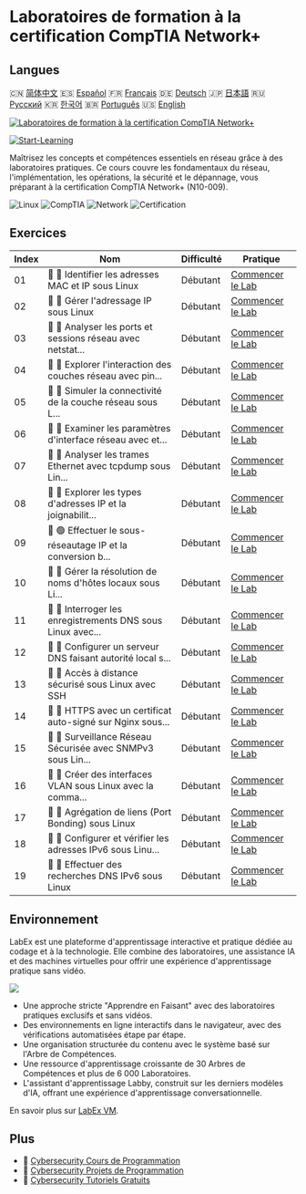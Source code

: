# Laboratoires de formation à la certification CompTIA Network+

## Langues

🇨🇳 [简体中文](README_zh.md) 🇪🇸 [Español](README_es.md) 🇫🇷 [Français](README_fr.md) 🇩🇪 [Deutsch](README_de.md) 🇯🇵 [日本語](README_ja.md) 🇷🇺 [Русский](README_ru.md) 🇰🇷 [한국어](README_ko.md) 🇧🇷 [Português](README_pt.md) 🇺🇸 [English](README.md) 

[![Laboratoires de formation à la certification CompTIA Network+](https://cover-creator.labex.io/comptia-network-plus-training-labs.png?lang=fr)](https://labex.io/fr/courses/comptia-network-plus-training-labs)

[![Start-Learning](https://img.shields.io/badge/Start-Learning-whitesmoke?style=for-the-badge)](https://labex.io/fr/courses/comptia-network-plus-training-labs)

Maîtrisez les concepts et compétences essentiels en réseau grâce à des laboratoires pratiques. Ce cours couvre les fondamentaux du réseau, l'implémentation, les opérations, la sécurité et le dépannage, vous préparant à la certification CompTIA Network+ (N10-009).

![Linux](https://img.shields.io/badge/Linux-whitesmoke?style=for-the-badge&logo=linux)
![CompTIA](https://img.shields.io/badge/CompTIA-whitesmoke?style=for-the-badge&logo=comptia)
![Network](https://img.shields.io/badge/Network-whitesmoke?style=for-the-badge&logo=network)
![Certification](https://img.shields.io/badge/Certification-whitesmoke?style=for-the-badge&logo=certification)


## Exercices

|   Index | Nom                                                         | Difficulté   | Pratique                                                                                                                                                    |
|---------|-------------------------------------------------------------|--------------|-------------------------------------------------------------------------------------------------------------------------------------------------------------|
|      01 | 📖 🔵 Identifier les adresses MAC et IP sous Linux          | Débutant     | <a target='_blank' href='https://labex.io/fr/tutorials/linux-identify-mac-and-ip-addresses-in-linux-592731'>Commencer le Lab</a>                            |
|      02 | 📖 🔵 Gérer l'adressage IP sous Linux                       | Débutant     | <a target='_blank' href='https://labex.io/fr/tutorials/linux-manage-ip-addressing-in-linux-592736'>Commencer le Lab</a>                                     |
|      03 | 📖 🔵 Analyser les ports et sessions réseau avec netstat... | Débutant     | <a target='_blank' href='https://labex.io/fr/tutorials/linux-analyze-network-ports-and-sessions-with-netstat-in-linux-592741'>Commencer le Lab</a>          |
|      04 | 📖 🔵 Explorer l'interaction des couches réseau avec pin... | Débutant     | <a target='_blank' href='https://labex.io/fr/tutorials/linux-explore-network-layer-interaction-with-ping-and-arp-in-linux-592746'>Commencer le Lab</a>      |
|      05 | 📖 🔵 Simuler la connectivité de la couche réseau sous L... | Débutant     | <a target='_blank' href='https://labex.io/fr/tutorials/linux-simulate-network-layer-connectivity-in-linux-592752'>Commencer le Lab</a>                      |
|      06 | 📖 🔵 Examiner les paramètres d'interface réseau avec et... | Débutant     | <a target='_blank' href='https://labex.io/fr/tutorials/linux-examine-network-interface-settings-with-ethtool-in-linux-592759'>Commencer le Lab</a>          |
|      07 | 📖 🔵 Analyser les trames Ethernet avec tcpdump sous Lin... | Débutant     | <a target='_blank' href='https://labex.io/fr/tutorials/linux-analyze-ethernet-frames-with-tcpdump-in-linux-592765'>Commencer le Lab</a>                     |
|      08 | 📖 🔵 Explorer les types d'adresses IP et la joignabilit... | Débutant     | <a target='_blank' href='https://labex.io/fr/tutorials/linux-explore-ip-address-types-and-reachability-in-linux-592780'>Commencer le Lab</a>                |
|      09 | 📖 🟢 Effectuer le sous-réseautage IP et la conversion b... | Débutant     | <a target='_blank' href='https://labex.io/fr/tutorials/linux-perform-ip-subnetting-and-binary-conversion-in-the-linux-terminal-592782'>Commencer le Lab</a> |
|      10 | 📖 🔵 Gérer la résolution de noms d'hôtes locaux sous Li... | Débutant     | <a target='_blank' href='https://labex.io/fr/tutorials/linux-manage-local-hostname-resolution-in-linux-592792'>Commencer le Lab</a>                         |
|      11 | 📖 🔵 Interroger les enregistrements DNS sous Linux avec... | Débutant     | <a target='_blank' href='https://labex.io/fr/tutorials/linux-query-dns-records-in-linux-with-dig-and-nslookup-592796'>Commencer le Lab</a>                  |
|      12 | 📖 🔵 Configurer un serveur DNS faisant autorité local s... | Débutant     | <a target='_blank' href='https://labex.io/fr/tutorials/linux-set-up-a-local-authoritative-dns-server-on-linux-592803'>Commencer le Lab</a>                  |
|      13 | 📖 🔵 Accès à distance sécurisé sous Linux avec SSH         | Débutant     | <a target='_blank' href='https://labex.io/fr/tutorials/linux-secure-remote-access-in-linux-with-ssh-592816'>Commencer le Lab</a>                            |
|      14 | 📖 🔵 HTTPS avec un certificat auto-signé sur Nginx sous... | Débutant     | <a target='_blank' href='https://labex.io/fr/tutorials/linux-https-with-a-self-signed-certificate-on-nginx-in-linux-592820'>Commencer le Lab</a>            |
|      15 | 📖 🔵 Surveillance Réseau Sécurisée avec SNMPv3 sous Lin... | Débutant     | <a target='_blank' href='https://labex.io/fr/tutorials/linux-secure-network-monitoring-with-snmpv3-in-linux-592826'>Commencer le Lab</a>                    |
|      16 | 📖 🔵 Créer des interfaces VLAN sous Linux avec la comma... | Débutant     | <a target='_blank' href='https://labex.io/fr/tutorials/linux-create-vlan-interfaces-in-linux-using-the-ip-command-592842'>Commencer le Lab</a>              |
|      17 | 📖 🔵 Agrégation de liens (Port Bonding) sous Linux         | Débutant     | <a target='_blank' href='https://labex.io/fr/tutorials/linux-link-aggregation-port-bonding-in-linux-592851'>Commencer le Lab</a>                            |
|      18 | 📖 🔵 Configurer et vérifier les adresses IPv6 sous Linu... | Débutant     | <a target='_blank' href='https://labex.io/fr/tutorials/linux-configure-and-verify-ipv6-addresses-in-linux-592858'>Commencer le Lab</a>                      |
|      19 | 📖 🔵 Effectuer des recherches DNS IPv6 sous Linux          | Débutant     | <a target='_blank' href='https://labex.io/fr/tutorials/linux-perform-ipv6-dns-lookups-in-linux-592862'>Commencer le Lab</a>                                 |

## Environnement

LabEx est une plateforme d'apprentissage interactive et pratique dédiée au codage et à la technologie. Elle combine des laboratoires, une assistance IA et des machines virtuelles pour offrir une expérience d'apprentissage pratique sans vidéo.

![](https://tutorial-screenshot.getvm.io/images/vm-1725247253.png)

- Une approche stricte "Apprendre en Faisant" avec des laboratoires pratiques exclusifs et sans vidéos.
- Des environnements en ligne interactifs dans le navigateur, avec des vérifications automatisées étape par étape.
- Une organisation structurée du contenu avec le système basé sur l'Arbre de Compétences.
- Une ressource d'apprentissage croissante de 30 Arbres de Compétences et plus de 6 000 Laboratoires.
- L'assistant d'apprentissage Labby, construit sur les derniers modèles d'IA, offrant une expérience d'apprentissage conversationnelle.

En savoir plus sur [LabEx VM](https://support.labex.io/using-labex/virtual-machine).

## Plus

- 🔗 [Cybersecurity Cours de Programmation](https://github.com/labex-labs/awesome-programming-courses)
- 🔗 [Cybersecurity Projets de Programmation](https://github.com/labex-labs/awesome-programming-projects)
- 🔗 [Cybersecurity Tutoriels Gratuits](https://github.com/labex-labs/cybersecurity-free-tutorials)

